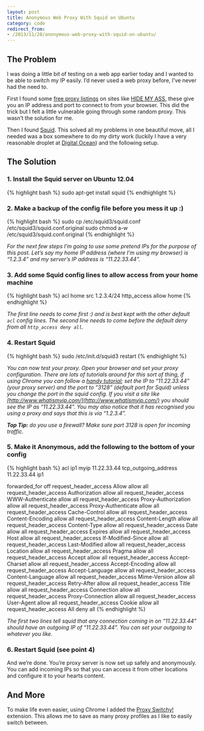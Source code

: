 ```yaml
---
layout: post
title: Anonymous Web Proxy With Squid on Ubuntu
category: code
redirect_from:
- /2013/11/28/anonymous-web-proxy-with-squid-on-ubuntu/
---
```


## The Problem

I was doing a little bit of testing on a web app earlier today and I wanted to be able to switch my IP easily. I’d never used a web proxy before, I’ve never had the need to.

First I found some [free proxy listings](http://www.freeproxylists.net/) on sites like [HIDE MY ASS](http://hidemyass.com/proxy-list/), these give you an IP address and port to connect to from your browser. This did the trick but I felt a little vulnerable going through some random proxy. This wasn’t the solution for me.
<!--more-->

Then I found [Squid](http://www.squid-cache.org/). This solved all my problems in one beautiful move, all I needed was a box somewhere to do my dirty work (luckily I have a very reasonable droplet at [Digital Ocean](https://www.digitalocean.com/?refcode=c5bcfe2a51e7)) and the following setup.

## The Solution

### 1. Install the Squid server on Ubuntu 12.04

{% highlight bash %}
sudo apt-get install squid
{% endhighlight %}

### 2. Make a backup of the config file before you mess it up :)

{% highlight bash %}
sudo cp /etc/squid3/squid.conf /etc/squid3/squid.conf.original
sudo chmod a-w /etc/squid3/squid.conf.original
{% endhighlight %}

*For the next few steps I’m going to use some pretend IPs for the purpose of this post. Let’s say my home IP address (where I’m using my browser) is “1.2.3.4” and my server’s IP address is “11.22.33.44”.*

### 3. Add some Squid config lines to allow access from your home machine

{% highlight bash %}
acl home src 1.2.3.4/24
http_access allow home
{% endhighlight %}

*The first line needs to come first :) and is best kept with the other default `acl` config lines. The second line needs to come before the default deny from all `http_access deny all`.*

### 4. Restart Squid

{% highlight bash %}
sudo /etc/init.d/squid3 restart
{% endhighlight %}

*You can now test your proxy. Open your browser and set your proxy configuration. There are lots of tutorials around for this sort of thing, if using Chrome you can follow a [handy tutorial](http://www.googlechrometutorial.com/google-chrome-advanced-settings/Google-chrome-proxy-settings.html); set the IP to “11.22.33.44” (your proxy server) and the port to “3128” (default port for Squid) unless you change the port in the squid config. If you visit a site like [http://www.whatismyip.com/](http://www.whatismyip.com/) you should see the IP as “11.22.33.44”. You may also notice that it has recognised you using a proxy and says that this is via “1.2.3.4”.*

*__Top Tip:__ do you use a firewall? Make sure port 3128 is open for incoming traffic.*

### 5. Make it Anonymous, add the following to the bottom of your config

{% highlight bash %}
acl ip1 myip 11.22.33.44
tcp_outgoing_address 11.22.33.44 ip1

forwarded_for off
request_header_access Allow allow all
request_header_access Authorization allow all
request_header_access WWW-Authenticate allow all
request_header_access Proxy-Authorization allow all
request_header_access Proxy-Authenticate allow all
request_header_access Cache-Control allow all
request_header_access Content-Encoding allow all
request_header_access Content-Length allow all
request_header_access Content-Type allow all
request_header_access Date allow all
request_header_access Expires allow all
request_header_access Host allow all
request_header_access If-Modified-Since allow all
request_header_access Last-Modified allow all
request_header_access Location allow all
request_header_access Pragma allow all
request_header_access Accept allow all
request_header_access Accept-Charset allow all
request_header_access Accept-Encoding allow all
request_header_access Accept-Language allow all
request_header_access Content-Language allow all
request_header_access Mime-Version allow all
request_header_access Retry-After allow all
request_header_access Title allow all
request_header_access Connection allow all
request_header_access Proxy-Connection allow all
request_header_access User-Agent allow all
request_header_access Cookie allow all
request_header_access All deny all
{% endhighlight %}

*The first two lines tell squid that any connection coming in on “11.22.33.44” should have an outgoing IP of “11.22.33.44”. You can set your outgoing to whatever you like.*

### 6. Restart Squid (see point 4)

And we’re done. You’re proxy server is now set up safely and anonymously. You can add incoming IPs so that you can access it from other locations and configure it to your hearts content.

## And More

To make life even easier, using Chrome I added the [Proxy Switchy!](https://chrome.google.com/webstore/detail/proxy-switchy/caehdcpeofiiigpdhbabniblemipncjj) extension. This allows me to save as many proxy profiles as I like to easily switch between.
